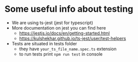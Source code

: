 # Some useful info about testing

* We are using ts-jest (jest for typescript)
* More documentation on jest you can find here 
    * https://jestjs.io/docs/en/getting-started.html
    * https://kulshekhar.github.io/ts-jest/user/test-helpers
* Tests are situated in tests folder 
    * they have `your_ts_file_name.spec.ts` extension
    * to run tests print `npm run test` in console